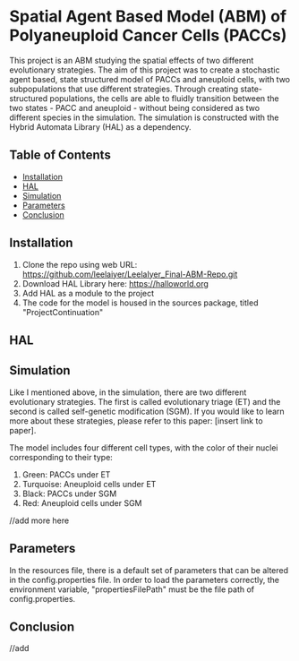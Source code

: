 # Spatial Agent Based Model (ABM) of Polyaneuploid Cancer Cells (PACCs)
This project is an ABM studying the spatial effects of two different evolutionary strategies. The aim of this project was to create a stochastic agent based, state structured model of PACCs and aneuploid cells, with two subpopulations that use different strategies. Through creating state-structured populations, the cells are able to fluidly transition between the two states - PACC and aneuploid - without being considered as two different species in the simulation.
The simulation is constructed with the Hybrid Automata Library (HAL) as a dependency.

## Table of Contents
- [Installation](#installation)
- [HAL](#HAL)
- [Simulation](#simulation)
- [Parameters](#parameters)
- [Conclusion](#conclusion)

## Installation
1. Clone the repo using web URL: https://github.com/leelaiyer/LeelaIyer_Final-ABM-Repo.git
2. Download HAL Library here: https://halloworld.org
3. Add HAL as a module to the project
4. The code for the model is housed in the sources package, titled "ProjectContinuation"

## HAL

## Simulation
Like I mentioned above, in the simulation, there are two different evolutionary strategies. The first is called evolutionary triage (ET) and the second is called self-genetic modification (SGM). If you would like to learn more about these strategies, please refer to this paper: [insert link to paper]. 

The model includes four different cell types, with the color of their nuclei corresponding to their type: 
1. Green: PACCs under ET
2. Turquoise: Aneuploid cells under ET
3. Black: PACCs under SGM
4. Red: Aneuploid cells under SGM

//add more here

## Parameters
In the resources file, there is a default set of parameters that can be altered in the config.properties file. In order to load the parameters correctly, the environment variable, "propertiesFilePath" must be the file path of config.properties.

## Conclusion
//add


